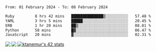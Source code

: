 <!--START_SECTION:waka-->

```txt
From: 01 February 2024 - To: 08 February 2024

Ruby         8 hrs 42 mins   ██████████████▒░░░░░░░░░░   57.48 %
YAML         3 hrs 5 mins    █████░░░░░░░░░░░░░░░░░░░░   20.45 %
ERB          1 hr 20 mins    ██▒░░░░░░░░░░░░░░░░░░░░░░   08.81 %
Python       58 mins         █▓░░░░░░░░░░░░░░░░░░░░░░░   06.47 %
JavaScript   20 mins         ▓░░░░░░░░░░░░░░░░░░░░░░░░   02.31 %
```

<!--END_SECTION:waka-->
<a href="https://github.com/anuraghazra/github-readme-stats">
  <img align="left" src="https://github-readme-stats.vercel.app/api?username=Tanesan&count_private=true&show_icons=true" />
<img align="left" src="https://github-readme-stats.vercel.app/api/top-langs/?username=Tanesan" />
</a>

[![ktanemur's 42 stats](https://badge42.vercel.app/api/v2/cl1wslf6s002109l771rng2w8/stats?cursusId=21&coalitionId=62)](https://github.com/JaeSeoKim/badge42)
